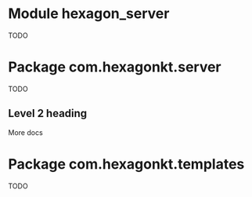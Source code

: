 
# Module hexagon_server

TODO

# Package com.hexagonkt.server

TODO

## Level 2 heading

More docs

# Package com.hexagonkt.templates

TODO
